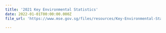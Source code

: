 ```yaml
---
title: '2021 Key Environmental Statistics'
date: 2022-01-01T00:00:00.000Z
file_url: 'https://www.mse.gov.sg/files/resources/Key-Environmental-Statistics-2021-Publication.pdf'

---
```

